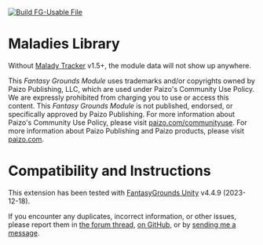 [![Build FG-Usable File](https://github.com/bmos/FG-PFRPG-Maladies-Library/actions/workflows/release.yml/badge.svg)](https://github.com/bmos/FG-PFRPG-Maladies-Library/actions/workflows/release.yml)

# Maladies Library 
Without [Malady Tracker](https://github.com/bmos/FG-PFRPG-Malady-Tracker) v1.5+, the module data will not show up anywhere.

This _Fantasy Grounds Module_ uses trademarks and/or copyrights owned by Paizo Publishing, LLC, which are used under Paizo's Community Use Policy. We are expressly prohibited from charging you to use or access this content. This _Fantasy Grounds Module_ is not published, endorsed, or specifically approved by Paizo Publishing. For more information about Paizo's Community Use Policy, please visit [paizo.com/communityuse](paizo.com/communityuse). For more information about Paizo Publishing and Paizo products, please visit [paizo.com](paizo.com).

# Compatibility and Instructions
This extension has been tested with [FantasyGrounds Unity](https://www.fantasygrounds.com/home/FantasyGroundsUnity.php) v4.4.9 (2023-12-18).

If you encounter any duplicates, incorrect information, or other issues, please report them in [the forum thread](https://www.fantasygrounds.com/forums/showthread.php?60290-PFRPG-Disease-Tracker-Extension), [on GitHub](https://github.com/bmos/FG-PFRPG-Maladies-Library/issues), or by [sending me a message](https://www.fantasygrounds.com/forums/private.php?do=newpm&u=194283).
